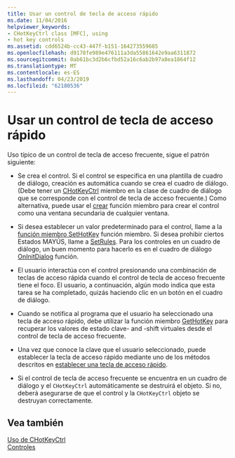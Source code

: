 ```yaml
---
title: Usar un control de tecla de acceso rápido
ms.date: 11/04/2016
helpviewer_keywords:
- CHotKeyCtrl class [MFC], using
- hot key controls
ms.assetid: cdd6524b-cc43-447f-b151-164273559685
ms.openlocfilehash: d9178fe989e476111a3da55861642e9aa6311872
ms.sourcegitcommit: 0ab61bc3d2b6cfbd52a16c6ab2b97a8ea1864f12
ms.translationtype: MT
ms.contentlocale: es-ES
ms.lasthandoff: 04/23/2019
ms.locfileid: "62180536"
---
```

# <a name="using-a-hot-key-control"></a>Usar un control de tecla de acceso rápido

Uso típico de un control de tecla de acceso frecuente, sigue el patrón siguiente:

- Se crea el control. Si el control se especifica en una plantilla de cuadro de diálogo, creación es automática cuando se crea el cuadro de diálogo. (Debe tener un [CHotKeyCtrl](../mfc/reference/chotkeyctrl-class.md) miembro en la clase de cuadro de diálogo que se corresponde con el control de tecla de acceso frecuente.) Como alternativa, puede usar el [crear](../mfc/reference/chotkeyctrl-class.md#create) función miembro para crear el control como una ventana secundaria de cualquier ventana.

- Si desea establecer un valor predeterminado para el control, llame a la [función miembro SetHotKey](../mfc/reference/chotkeyctrl-class.md#sethotkey) función miembro. Si desea prohibir ciertos Estados MAYÚS, llame a [SetRules](../mfc/reference/chotkeyctrl-class.md#setrules). Para los controles en un cuadro de diálogo, un buen momento para hacerlo es en el cuadro de diálogo [OnInitDialog](../mfc/reference/cdialog-class.md#oninitdialog) función.

- El usuario interactúa con el control presionando una combinación de teclas de acceso rápida cuando el control de tecla de acceso frecuente tiene el foco. El usuario, a continuación, algún modo indica que esta tarea se ha completado, quizás haciendo clic en un botón en el cuadro de diálogo.

- Cuando se notifica al programa que el usuario ha seleccionado una tecla de acceso rápido, debe utilizar la función miembro [GetHotKey](../mfc/reference/chotkeyctrl-class.md#gethotkey) para recuperar los valores de estado clave- and -shift virtuales desde el control de tecla de acceso frecuente.

- Una vez que conoce la clave que el usuario seleccionado, puede establecer la tecla de acceso rápido mediante uno de los métodos descritos en [establecer una tecla de acceso rápido](../mfc/setting-a-hot-key.md).

- Si el control de tecla de acceso frecuente se encuentra en un cuadro de diálogo y el `CHotKeyCtrl` automáticamente se destruirá el objeto. Si no, deberá asegurarse de que el control y la `CHotKeyCtrl` objeto se destruyan correctamente.

## <a name="see-also"></a>Vea también

[Uso de CHotKeyCtrl](../mfc/using-chotkeyctrl.md)<br/>
[Controles](../mfc/controls-mfc.md)
